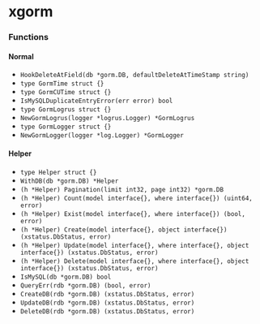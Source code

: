 # xgorm

### Functions

#### Normal

+ `HookDeleteAtField(db *gorm.DB, defaultDeleteAtTimeStamp string)`
+ `type GormTime struct {}`
+ `type GormCUTime struct {}`
+ `IsMySQLDuplicateEntryError(err error) bool`
+ `type GormLogrus struct {}`
+ `NewGormLogrus(logger *logrus.Logger) *GormLogrus`
+ `type GormLogger struct {}`
+ `NewGormLogger(logger *log.Logger) *GormLogger`

#### Helper

+ `type Helper struct {}`
+ `WithDB(db *gorm.DB) *Helper`
+ `(h *Helper) Pagination(limit int32, page int32) *gorm.DB`
+ `(h *Helper) Count(model interface{}, where interface{}) (uint64, error)`
+ `(h *Helper) Exist(model interface{}, where interface{}) (bool, error)`
+ `(h *Helper) Create(model interface{}, object interface{}) (xstatus.DbStatus, error)`
+ `(h *Helper) Update(model interface{}, where interface{}, object interface{}) (xstatus.DbStatus, error)`
+ `(h *Helper) Delete(model interface{}, where interface{}, object interface{}) (xstatus.DbStatus, error)`
+ `IsMySQL(db *gorm.DB) bool`
+ `QueryErr(rdb *gorm.DB) (bool, error)`
+ `CreateDB(rdb *gorm.DB) (xstatus.DbStatus, error)`
+ `UpdateDB(rdb *gorm.DB) (xstatus.DbStatus, error)`
+ `DeleteDB(rdb *gorm.DB) (xstatus.DbStatus, error)`
